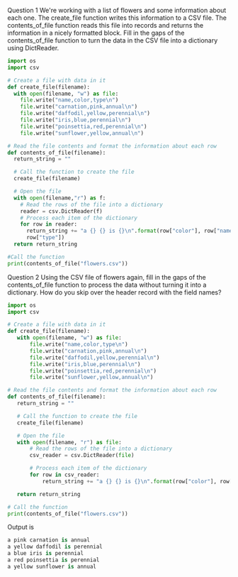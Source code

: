 Question 1
We're working with a list of flowers and some information about each one. The create_file function writes this information to a CSV file. The contents_of_file function reads this file into records and returns the information in a nicely formatted block. Fill in the gaps of the contents_of_file function to turn the data in the CSV file into a dictionary using DictReader.

``` python
import os
import csv

# Create a file with data in it
def create_file(filename):
  with open(filename, "w") as file:
    file.write("name,color,type\n")
    file.write("carnation,pink,annual\n")
    file.write("daffodil,yellow,perennial\n")
    file.write("iris,blue,perennial\n")
    file.write("poinsettia,red,perennial\n")
    file.write("sunflower,yellow,annual\n")

# Read the file contents and format the information about each row
def contents_of_file(filename):
  return_string = ""

  # Call the function to create the file 
  create_file(filename)

  # Open the file
  with open(filename,"r") as f:
    # Read the rows of the file into a dictionary
    reader = csv.DictReader(f)
    # Process each item of the dictionary
    for row in reader:
      return_string += "a {} {} is {}\n".format(row["color"], row["name"], 
      row["type"])
  return return_string

#Call the function
print(contents_of_file("flowers.csv"))
```
Question 2
 Using the CSV file of flowers again, fill in the gaps of the contents_of_file function to process the data without turning it into a dictionary. How do you skip over the header record with the field names?

 ``` python
import os
import csv

# Create a file with data in it
def create_file(filename):
    with open(filename, "w") as file:
        file.write("name,color,type\n")
        file.write("carnation,pink,annual\n")
        file.write("daffodil,yellow,perennial\n")
        file.write("iris,blue,perennial\n")
        file.write("poinsettia,red,perennial\n")
        file.write("sunflower,yellow,annual\n")

# Read the file contents and format the information about each row
def contents_of_file(filename):
    return_string = ""

    # Call the function to create the file 
    create_file(filename)

    # Open the file
    with open(filename, "r") as file:
        # Read the rows of the file into a dictionary
        csv_reader = csv.DictReader(file)

        # Process each item of the dictionary
        for row in csv_reader:
            return_string += "a {} {} is {}\n".format(row["color"], row["name"], row["type"])

    return return_string

# Call the function
print(contents_of_file("flowers.csv"))
```
Output is
```python
a pink carnation is annual
a yellow daffodil is perennial
a blue iris is perennial
a red poinsettia is perennial
a yellow sunflower is annual
```

